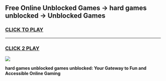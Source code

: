 
## Free Online Unblocked Games → hard games unblocked → Unblocked Games
<h3>
<a href="https://premium.freeplayer.one?title=hard_games_unblocked&ref=21F">CLICK TO PLAY</a></h3>
<hr>

<h3>
<a href="https://premium.freeplayer.one?title=hard_games_unblocked&ref=21F">CLICK 2 PLAY</a>
  
</h3>

<a href="https://premium.freeplayer.one?title=hard_games_unblocked&ref=21F/"><img src="https://clearcache.store/games.png"></a>


**hard games unblocked games unblocked: Your Gateway to Fun and Accessible Online Gaming**
